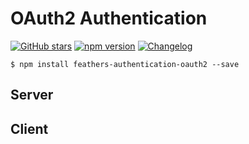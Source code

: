 # OAuth2 Authentication

[![GitHub stars](https://img.shields.io/github/stars/feathersjs/feathers-authentication-oauth2.png?style=social&label=Star)](https://github.com/feathersjs/feathers-authentication-oauth2/)
[![npm version](https://img.shields.io/npm/v/feathers-authentication-oauth2.png?style=flat-square)](https://www.npmjs.com/package/feathers-authentication-oauth2)
[![Changelog](https://img.shields.io/badge/changelog-.md-blue.png?style=flat-square)](https://github.com/feathersjs/feathers-authentication-oauth2/blob/master/CHANGELOG.md)

```
$ npm install feathers-authentication-oauth2 --save
```


## Server

## Client